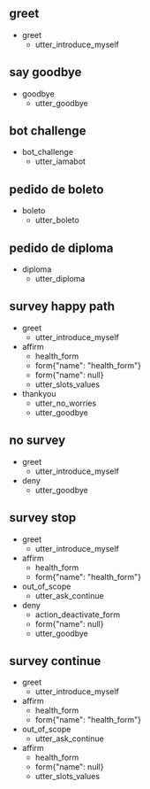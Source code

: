 ## greet
* greet
  - utter_introduce_myself

## say goodbye
* goodbye
  - utter_goodbye

## bot challenge
* bot_challenge
  - utter_iamabot

## pedido de boleto
* boleto
  - utter_boleto

## pedido de diploma
* diploma
  - utter_diploma

## survey happy path
* greet
  - utter_introduce_myself
* affirm
    - health_form
    - form{"name": "health_form"}
    - form{"name": null}
    - utter_slots_values
* thankyou
    - utter_no_worries
    - utter_goodbye

## no survey
* greet
    - utter_introduce_myself
* deny
    - utter_goodbye

## survey stop
* greet
    - utter_introduce_myself
* affirm
    - health_form
    - form{"name": "health_form"}
* out_of_scope
    - utter_ask_continue
* deny
    - action_deactivate_form
    - form{"name": null}
    - utter_goodbye

## survey continue
* greet
    - utter_introduce_myself
* affirm
    - health_form
    - form{"name": "health_form"}
* out_of_scope
    - utter_ask_continue
* affirm
    - health_form
    - form{"name": null}
    - utter_slots_values